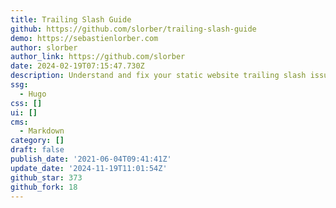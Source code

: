 ```yaml
---
title: Trailing Slash Guide
github: https://github.com/slorber/trailing-slash-guide
demo: https://sebastienlorber.com
author: slorber
author_link: https://github.com/slorber
date: 2024-02-19T07:15:47.730Z
description: Understand and fix your static website trailing slash issues!
ssg:
  - Hugo
css: []
ui: []
cms:
  - Markdown
category: []
draft: false
publish_date: '2021-06-04T09:41:41Z'
update_date: '2024-11-19T11:01:54Z'
github_star: 373
github_fork: 18
---
```

